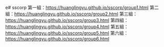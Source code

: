 e# sscorp
第一組：https://huanglingyu.github.io/sscorp/group1.html
第二組：https://huanglingyu.github.io/sscorp/group2.html
第三組：https://huanglingyu.github.io/sscorp/group3.html
第四組：https://huanglingyu.github.io/sscorp/group4.html
第五組：https://huanglingyu.github.io/sscorp/group5.html
第六組：https://huanglingyu.github.io/sscorp/group6.html
